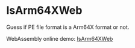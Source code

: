 # IsArm64XWeb

Guess if PE file format is a Arm64X format or not.

WebAssembly online demo: [IsArm64XWeb](https://psqlodbc-for-win10-arm64.github.io/IsArm64XWeb/)
